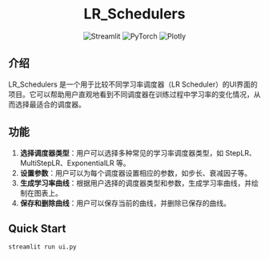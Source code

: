 <div align="center">

# LR_Schedulers

<img src="https://img.shields.io/badge/-Streamlit-FF4B4B?style=flat-square&logo=streamlit&logoColor=FFFFFF" alt="Streamlit">
<img src="https://img.shields.io/badge/-PyTorch-FF4B4B?style=flat-square&logo=pytorch&logoColor=FFFFFF" alt="PyTorch">
<img src="https://img.shields.io/badge/-Plotly-3F4F75?style=flat-square&logo=plotly&logoColor=FFFFFF" alt="Plotly">

</div>

## 介绍

LR_Schedulers 是一个用于比较不同学习率调度器（LR Scheduler）的UI界面的项目。它可以帮助用户直观地看到不同调度器在训练过程中学习率的变化情况，从而选择最适合的调度器。

## 功能

1. **选择调度器类型**：用户可以选择多种常见的学习率调度器类型，如 StepLR、MultiStepLR、ExponentialLR 等。
2. **设置参数**：用户可以为每个调度器设置相应的参数，如步长、衰减因子等。
3. **生成学习率曲线**：根据用户选择的调度器类型和参数，生成学习率曲线，并绘制在图表上。
4. **保存和删除曲线**：用户可以保存当前的曲线，并删除已保存的曲线。

## Quick Start

```shell
streamlit run ui.py
```